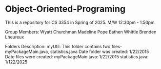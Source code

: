 # Object-Oriented-Programing
This is a repository for CS 3354 in Spring of 2025. M/W 12:30pm - 1:50pm

Group Members:
    Wyatt Churchman
    Madeline Pope
    Eathen Whittle
    Brenden Lheureux

Folders Description:
    myUtil: This folder contains two files- myPackageMain.java, statistics.java
        Date folder was created:    1/22/2015
        Date files were created:
            myPackageMain.java:     1/22/2015
            statistics.java:        1/122/2025